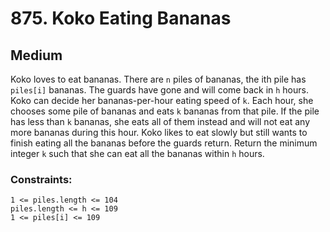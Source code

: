 # 875. Koko Eating Bananas

## Medium

Koko loves to eat bananas. There are `n` piles of bananas, the ith pile has `piles[i]` bananas. The guards have gone and
will come back in `h` hours. Koko can decide her bananas-per-hour eating speed of `k`. Each hour, she chooses some pile
of bananas and eats `k` bananas from that pile. If the pile has less than `k` bananas, she eats all of them instead and
will not eat any more bananas during this hour. Koko likes to eat slowly but still wants to finish eating all the
bananas before the guards return. Return the minimum integer `k` such that she can eat all the bananas within `h` hours.

### Constraints:

`1 <= piles.length <= 104`  
`piles.length <= h <= 109`  
`1 <= piles[i] <= 109`  